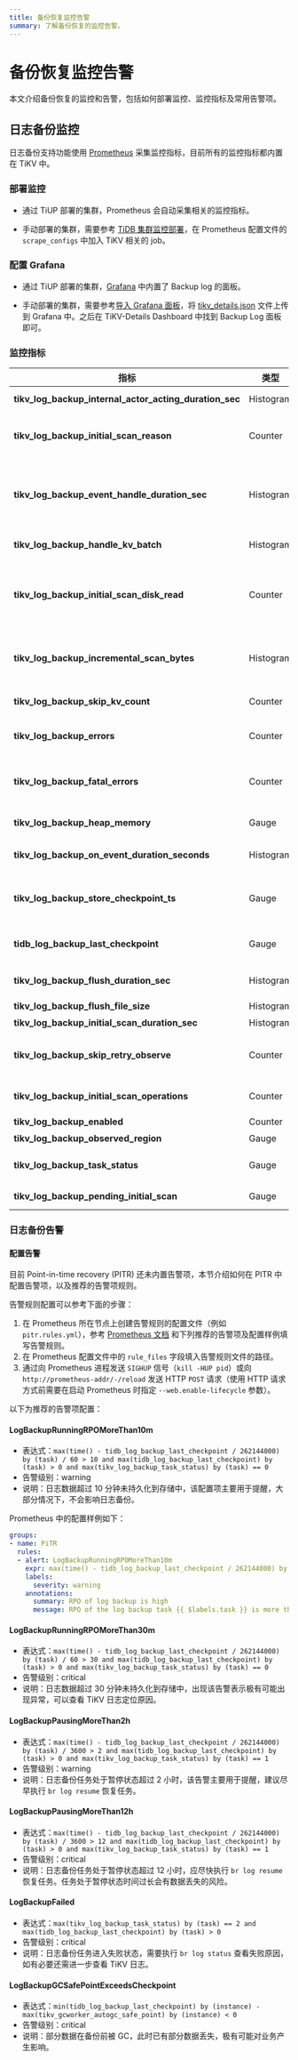 ```yaml
---
title: 备份恢复监控告警
summary: 了解备份恢复的监控告警。
---
```


# 备份恢复监控告警

本文介绍备份恢复的监控和告警，包括如何部署监控、监控指标及常用告警项。

## 日志备份监控

日志备份支持功能使用 [Prometheus](https://prometheus.io/) 采集监控指标，目前所有的监控指标都内置在 TiKV 中。

### 部署监控

- 通过 TiUP 部署的集群，Prometheus 会自动采集相关的监控指标。

- 手动部署的集群，需要参考 [TiDB 集群监控部署](/deploy-monitoring-services.md)，在 Prometheus 配置文件的 `scrape_configs` 中加入 TiKV 相关的 job。

### 配置 Grafana

- 通过 TiUP 部署的集群，[Grafana](https://grafana.com/) 中内置了 Backup log 的面板。

- 手动部署的集群，需要参考[导入 Grafana 面板](/deploy-monitoring-services.md#第-2-步导入-grafana-面板)，将 [tikv_details.json](https://github.com/tikv/tikv/blob/release-8.5/metrics/grafana/tikv_details.json) 文件上传到 Grafana 中。之后在 TiKV-Details Dashboard 中找到 Backup Log 面板即可。

### 监控指标

| 指标                                                    | 类型        | 说明                                                                                                                                              |
|-------------------------------------------------------|-----------|-------------------------------------------------------------------------------------------------------------------------------------------------|
| **tikv_log_backup_internal_actor_acting_duration_sec** | Histogram | 处理内部各种消息事件的耗时。<br/>`message :: TaskType`                                                                                                        |
| **tikv_log_backup_initial_scan_reason**               | Counter   | 触发增量扫的原因统计。主要是 Leader 迁移或者 Region Version 变更。<br/> `reason :: {"leader-changed", "region-changed", "retry"}`                                    |
| **tikv_log_backup_event_handle_duration_sec**         | Histogram | 处理 KV Event 的耗时。和 `tikv_log_backup_on_event_duration_seconds` 相比，这个指标还包含了一些内部转化消耗的时间。  <br/>`stage :: {"to_stream_event", "save_to_temp_file"}` |
| **tikv_log_backup_handle_kv_batch**                   | Histogram | 由 RaftStore 发送的 KV 对的 Batch 大小统计，统计数据为 Region 级别。                                                                                               |
| **tikv_log_backup_initial_scan_disk_read**            | Counter   | 增量扫期间，从硬盘读取的数据量的大小。在 Linux 系统下，这个信息来自于 procfs，是实际从 block device 读取的数据量的大小；配置项 `initial-scan-rate-limit` 也是施加于这个数值上。                             |
| **tikv_log_backup_incremental_scan_bytes**            | Histogram | 增量扫期间，实际产生的 KV 对的大小。因为压缩和读放大的缘故，这个数值和 `tikv_log_backup_initial_scan_disk_read` 不一定相同。                                                           |
| **tikv_log_backup_skip_kv_count**                     | Counter   | 日志备份期间，因为对备份没有帮助而被跳过的 Raft Event 数量。                                                                                                            |
| **tikv_log_backup_errors**                            | Counter   | 日志备份期间，遇到的可以重试或可以忽略的错误。 <br/>`type :: ErrorType`                                                                                                |
| **tikv_log_backup_fatal_errors**                      | Counter   | 日志备份期间，遇到的不可重试或不可忽略的错误。当该类错误出现的时候，日志备份任务会被暂停。 <br/>`type :: ErrorType`                                                                          |
| **tikv_log_backup_heap_memory**                       | Gauge     | 日志备份期间，增量扫发现的、尚未被消费的事件占用的内存。                                                                                                                    |
| **tikv_log_backup_on_event_duration_seconds**         | Histogram | 将 KV Event 保存到临时文件各个阶段的耗时。 <br/>`stage :: {"write_to_tempfile", "syscall_write"}`                                                               |
| **tikv_log_backup_store_checkpoint_ts**               | Gauge     | Store 级别的 Checkpoint TS，已经弃用。其含义更加接近于 Store 当前注册的 GC Safepoint。 <br/>`task :: string`                                                           |
| **tidb_log_backup_last_checkpoint**                   | Gauge     | 全局 Checkpoint TS，表示日志备份功能中已经备份的时间点。 <br/>`task :: string`                                                                                    |
| **tikv_log_backup_flush_duration_sec**                | Histogram | 将本地临时文件移动到外部存储的耗时。<br/>`stage :: {"generate_metadata", "save_files", "clear_temp_files"}`                                                       |
| **tikv_log_backup_flush_file_size**                   | Histogram | 备份产生的文件的大小统计。                                                                                                                                   |
| **tikv_log_backup_initial_scan_duration_sec**         | Histogram | 增量扫的整体耗时统计。                                                                                                                                     |
| **tikv_log_backup_skip_retry_observe**                | Counter   | 在日志备份过程中，遇到的可忽略错误的统计，即放弃 retry 的原因。 <br/>`reason :: {"region-absent", "not-leader", "stale-command"}`                                           |
| **tikv_log_backup_initial_scan_operations**           | Counter   | 增量扫过程中，RocksDB 相关的操作统计。<br/>`cf :: {"default", "write", "lock"}, op :: RocksDBOP`                                                              |
| **tikv_log_backup_enabled**                           | Counter   | 日志备份功能是否开启，若值大于 0，表示开启                                                                                                                          |
| **tikv_log_backup_observed_region**                   | Gauge     | 被监听的 Region 数量                                                                                                                                  |
| **tikv_log_backup_task_status**                       | Gauge     | 日志备份任务状态，0-Running 1-Paused 2-Error <br/>`task :: string`                                                                                       |
| **tikv_log_backup_pending_initial_scan**              | Gauge     | 尚未执行的增量扫的统计。<br/>`stage :: {"queuing", "executing"}`                                                                                            |

### 日志备份告警

#### 配置告警

目前 Point-in-time recovery (PITR) 还未内置告警项，本节介绍如何在 PITR 中配置告警项，以及推荐的告警项规则。

告警规则配置可以参考下面的步骤：

1. 在 Prometheus 所在节点上创建告警规则的配置文件（例如 `pitr.rules.yml`），参考 [Prometheus 文档](https://prometheus.io/docs/prometheus/latest/configuration/alerting_rules/) 和下列推荐的告警项及配置样例填写告警规则。
2. 在 Prometheus 配置文件中的 `rule_files` 字段填入告警规则文件的路径。
3. 通过向 Prometheus 进程发送 `SIGHUP` 信号（`kill -HUP pid`）或向 `http://prometheus-addr/-/reload` 发送 HTTP `POST` 请求（使用 HTTP 请求方式前需要在启动 Prometheus 时指定 `--web.enable-lifecycle` 参数）。

以下为推荐的告警项配置：

#### LogBackupRunningRPOMoreThan10m

- 表达式：`max(time() - tidb_log_backup_last_checkpoint / 262144000) by (task) / 60 > 10 and max(tidb_log_backup_last_checkpoint) by (task) > 0 and max(tikv_log_backup_task_status) by (task) == 0`
- 告警级别：warning
- 说明：日志数据超过 10 分钟未持久化到存储中，该配置项主要用于提醒，大部分情况下，不会影响日志备份。

Prometheus 中的配置样例如下：

```yaml
groups:
- name: PiTR
  rules:
  - alert: LogBackupRunningRPOMoreThan10m
    expr: max(time() - tidb_log_backup_last_checkpoint / 262144000) by (task) / 60 > 10 and max(tidb_log_backup_last_checkpoint) by (task) > 0 and max(tikv_log_backup_task_status) by (task) == 0
    labels:
      severity: warning
    annotations:
      summary: RPO of log backup is high
      message: RPO of the log backup task {{ $labels.task }} is more than 10m
```

#### LogBackupRunningRPOMoreThan30m

- 表达式：`max(time() - tidb_log_backup_last_checkpoint / 262144000) by (task) / 60 > 30 and max(tidb_log_backup_last_checkpoint) by (task) > 0 and max(tikv_log_backup_task_status) by (task) == 0`
- 告警级别：critical
- 说明：日志数据超过 30 分钟未持久化到存储中，出现该告警表示极有可能出现异常，可以查看 TiKV 日志定位原因。

#### LogBackupPausingMoreThan2h

- 表达式：`max(time() - tidb_log_backup_last_checkpoint / 262144000) by (task) / 3600 > 2 and max(tidb_log_backup_last_checkpoint) by (task) > 0 and max(tikv_log_backup_task_status) by (task) == 1`
- 告警级别：warning
- 说明：日志备份任务处于暂停状态超过 2 小时，该告警主要用于提醒，建议尽早执行 `br log resume` 恢复任务。

#### LogBackupPausingMoreThan12h

- 表达式：`max(time() - tidb_log_backup_last_checkpoint / 262144000) by (task) / 3600 > 12 and max(tidb_log_backup_last_checkpoint) by (task) > 0 and max(tikv_log_backup_task_status) by (task) == 1`
- 告警级别：critical
- 说明：日志备份任务处于暂停状态超过 12 小时，应尽快执行 `br log resume` 恢复任务。任务处于暂停状态时间过长会有数据丢失的风险。

#### LogBackupFailed

- 表达式：`max(tikv_log_backup_task_status) by (task) == 2 and max(tidb_log_backup_last_checkpoint) by (task) > 0`
- 告警级别：critical
- 说明：日志备份任务进入失败状态，需要执行 `br log status` 查看失败原因，如有必要还需进一步查看 TiKV 日志。

#### LogBackupGCSafePointExceedsCheckpoint

- 表达式：`min(tidb_log_backup_last_checkpoint) by (instance) - max(tikv_gcworker_autogc_safe_point) by (instance) < 0`
- 告警级别：critical
- 说明：部分数据在备份前被 GC，此时已有部分数据丢失，极有可能对业务产生影响。
